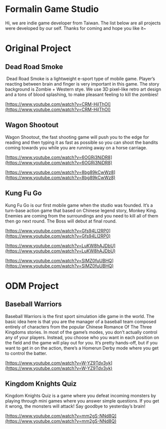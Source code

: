 # Formalin Game Studio

Hi, we are indie game developer from Taiwan. The list below are all projects were developed by our self. Thanks for coming and hope you like it~

# Original Project

## Dead Road Smoke

​ Dead Road Smoke is a lightweight e-sport type of mobile game. Player’s reacting between brain and finger is very important in this game. The story background is Zombie + Western stye. We use 3D pixel-like retro art design and a tons of blood splashing, to make pleasant feeling to kill the zombies!

[https://www.youtube.com/watch?v=CRM-HjIThOI](https://www.youtube.com/watch?v=CRM-HjIThOI)

## Wagon Shootout

Wagon Shootout, the fast shooting game will push you to the edge for reading and then typing it as fast as possible so you can shoot the bandits coming towards you while you are running away on a horse carriage.

[https://www.youtube.com/watch?v=6OGRj3NiDR8](https://www.youtube.com/watch?v=6OGRj3NiDR8)

[https://www.youtube.com/watch?v=8bg89kCwWz8](https://www.youtube.com/watch?v=8bg89kCwWz8)

## Kung Fu Go

Kung Fu Go is our first mobile game when the studio was founded. It’s a turn-base action game that based on Chinese legend story, Monkey King. Enemies are coming from the surroundings and you need to kill all of them then go next round. The Boss will debut at final round.

[https://www.youtube.com/watch?v=Gfs94LI2RP0](https://www.youtube.com/watch?v=Gfs94LI2RP0)

[https://www.youtube.com/watch?v=LuKW8hAJDbU](https://www.youtube.com/watch?v=LuKW8hAJDbU)

[https://www.youtube.com/watch?v=SIMZ0fuUBHQ](https://www.youtube.com/watch?v=SIMZ0fuUBHQ)

# ODM Project

## Baseball Warriors

Baseball Warriors is the first sport simulation idle game in the world. The basic idea here is that you are the manager of a baseball team composed entirely of characters from the popular Chinese Romance Of The Three Kingdoms stories. In most of the game’s modes, you don’t actually control any of your players. Instead, you choose who you want in each position on the field and the game will play out for you. It’s pretty hands-off, but if you want to get in on the action, there’s a Homerun Derby mode where you get to control the batter.

[https://www.youtube.com/watch?v=W-YZ9Tdv3yk](https://www.youtube.com/watch?v=W-YZ9Tdv3yk)

## Kingdom Knights Quiz

Kingdom Knights Quiz is a game where you defeat incoming monsters by playing through mini games where you answer simple questions. If you get it wrong, the monsters will attack! Say goodbye to yesterday’s brain!

[https://www.youtube.com/watch?v=mm2gS-NNd8Q](https://www.youtube.com/watch?v=mm2gS-NNd8Q)